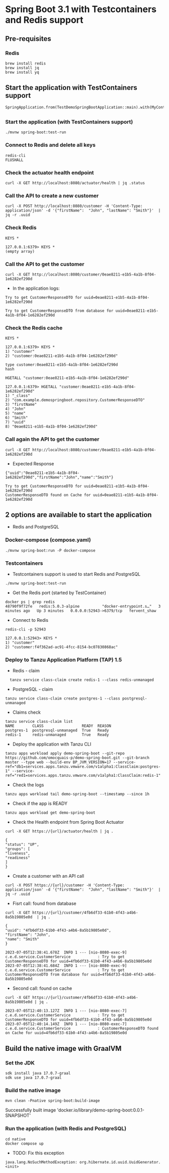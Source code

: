 # Spring Boot 3.1 with Testcontainers and Redis support

## Pre-requisites

### Redis

```
brew install redis
brew install jq
brew install yq
```

## Start the application  with TestContainers support

```
SpringApplication.from(TestDemoSpringBootApplication::main).with(MyContainersConfiguration.class).run(args);
```

## 

### Start the application (with TestContainers support)
```
./mvnw spring-boot:test-run
```

### Connect to Redis and delete all keys

```
redis-cli
FLUSHALL
```

### Check the actuator health endpoint

```
curl -X GET http://localhost:8080/actuator/health | jq .status
```

### Call the API to create a new customer
```
curl -X POST http://localhost:8080/customer -H 'Content-Type: application/json' -d '{"firstName":  "John", "lastName": "Smith"}'  | jq -r .uuid
```

### Check Redis
```
KEYS *
```

```
127.0.0.1:6379> KEYS *
(empty array)
```

### Call the API to get the customer
```
curl -X GET http://localhost:8080/customer/0eae8211-e1b5-4a1b-8f04-1e6282ef290d
```

- In the application logs:
```
Try to get CustomerResponseDTO for uuid=0eae8211-e1b5-4a1b-8f04-1e6282ef290d

Try to get CustomerResponseDTO from database for uuid=0eae8211-e1b5-4a1b-8f04-1e6282ef290d
```

### Check the Redis cache

```
KEYS *
```

```
127.0.0.1:6379> KEYS *
1) "customer"
2) "customer:0eae8211-e1b5-4a1b-8f04-1e6282ef290d"
```

```
type customer:0eae8211-e1b5-4a1b-8f04-1e6282ef290d
hash
```

```
HGETALL "customer:0eae8211-e1b5-4a1b-8f04-1e6282ef290d"
```

```
127.0.0.1:6379> HGETALL "customer:0eae8211-e1b5-4a1b-8f04-1e6282ef290d"
1) "_class"
2) "com.example.demospringboot.repository.CustomerResponseDTO"
3) "firstName"
4) "John"
5) "name"
6) "Smith"
7) "uuid"
8) "0eae8211-e1b5-4a1b-8f04-1e6282ef290d"
```

### Call again the API to get the customer

```
curl -X GET http://localhost:8080/customer/0eae8211-e1b5-4a1b-8f04-1e6282ef290d
```

- Expected Response
```
{"uuid":"0eae8211-e1b5-4a1b-8f04-1e6282ef290d","firstName":"John","name":"Smith"}
```

```
Try to get CustomerResponseDTO for uuid=0eae8211-e1b5-4a1b-8f04-1e6282ef290d
CustomerResponseDTO found on Cache for uuid=0eae8211-e1b5-4a1b-8f04-1e6282ef290d
```

## 2 options are available to start the application

- Redis and PostgreSQL

### Docker-compose (compose.yaml)

```
./mvnw spring-boot:run -P docker-compose
```

### Testcontainers
- Testcontainers support is used to start Redis and PostgreSQL

```
./mvnw spring-boot:test-run
```

- Get the Redis port (started by TestContainer)

```
docker ps | grep redis 
48790f9f72fe   redis:5.0.3-alpine          "docker-entrypoint.s…"   3 minutes ago   Up 3 minutes   0.0.0.0:52943->6379/tcp   fervent_shaw
```

- Connect to Redis

```
redis-cli -p 52943

127.0.0.1:52943> KEYS *
1) "customer"
2) "customer:f4f362ad-ac91-4fcc-8154-bc07830868ac"
```

### Deploy to Tanzu Application Platform (TAP) 1.5

- Redis - claim

```
  tanzu service class-claim create redis-1 --class redis-unmanaged
```

- PostgreSQL - claim

```
tanzu service class-claim create postgres-1 --class postgresql-unmanaged
```

- Claims check

```
tanzu service class-claim list
NAME        CLASS                 READY  REASON  
postgres-1  postgresql-unmanaged  True   Ready   
redis-1     redis-unmanaged       True   Ready
``` 

- Deploy the application with Tanzu CLI

```
tanzu apps workload apply demo-spring-boot --git-repo https://github.com/omocquais-p/demo-spring-boot.git --git-branch master --type web --build-env BP_JVM_VERSION=17 --service-ref="db1=services.apps.tanzu.vmware.com/v1alpha1:ClassClaim:postgres-1" --service-ref="red1=services.apps.tanzu.vmware.com/v1alpha1:ClassClaim:redis-1"
```

- Check the logs

```
tanzu apps workload tail demo-spring-boot --timestamp --since 1h
```

- Check if the app is READY

```
tanzu apps workload get demo-spring-boot
```

- Check the Health endpoint from Spring Boot Actuator

```
curl -X GET https://{url}/actuator/health | jq .
```

```
{
"status": "UP",
"groups": [
"liveness",
"readiness"
]
}
```

- Create a customer with an API call 

```
curl -X POST https://{url}/customer -H 'Content-Type: application/json' -d '{"firstName":  "John", "lastName": "Smith"}'  | jq -r .uuid
```

- Fisrt call: found from database

```
curl -X GET https://{url}/customer/4fb6df33-61b0-4f43-a4b6-8a5b19805e0d  | jq .
```

```
{
"uuid": "4fb6df33-61b0-4f43-a4b6-8a5b19805e0d",
"firstName": "John",
"name": "Smith"
}
```


```
2023-07-05T12:38:41.678Z  INFO 1 --- [nio-8080-exec-9] c.e.d.service.CustomerService            : Try to get CustomerResponseDTO for uuid=4fb6df33-61b0-4f43-a4b6-8a5b19805e0d
2023-07-05T12:38:41.684Z  INFO 1 --- [nio-8080-exec-9] c.e.d.service.CustomerService            : Try to get CustomerResponseDTO from database for uuid=4fb6df33-61b0-4f43-a4b6-8a5b19805e0d
```

- Second call: found on cache

```
curl -X GET https://{url}/customer/4fb6df33-61b0-4f43-a4b6-8a5b19805e0d | jq .
```

```
2023-07-05T12:40:13.127Z  INFO 1 --- [nio-8080-exec-7] c.e.d.service.CustomerService            : Try to get CustomerResponseDTO for uuid=4fb6df33-61b0-4f43-a4b6-8a5b19805e0d
2023-07-05T12:40:14.149Z  INFO 1 --- [nio-8080-exec-7] c.e.d.service.CustomerService            : CustomerResponseDTO found on Cache for uuid=4fb6df33-61b0-4f43-a4b6-8a5b19805e0d
```

## Build the native image with GraalVM

### Set the JDK
```
sdk install java 17.0.7-graal
sdk use java 17.0.7-graal
```

### Build the native image
```
mvn clean -Pnative spring-boot:build-image
```

Successfully built image 'docker.io/library/demo-spring-boot:0.0.1-SNAPSHOT'

### Run the application (with Redis and PostgreSQL)
```
cd native
docker compose up
```

- TODO: Fix this exception
```
java.lang.NoSuchMethodException: org.hibernate.id.uuid.UuidGenerator.<init>
```